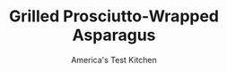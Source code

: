---
layout: ../../layouts/MarkdownPostLayout.astro
title: Grilled Prosciutto-Wrapped Asparagus
author: America's Test Kitchen
pubDate: 2023-03-15
description: "How do you improve on grilled asparagus? Dress it in a salty, savory prosciutto jacket."
image_url: https://res.cloudinary.com/hksqkdlah/image/upload/ar_1:1,c_fill,dpr_2.0,f_auto,fl_lossy.progressive.strip_profile,g_faces:auto,q_auto:low,w_344/41107-sfs-grilled-asparagus-6
tags: ["Main Courses","Vegetables"]
calories: 516
protein: 9
carbohydrates: 2
fats: 
fiber: 1
ingredients: ["16 (1/2-inch-thick), asparagus spears, trimmed","8 thin slices, prosciutto (4 ounces)","2 tablespoons, extra-virgin olive oil",", pepper",", Lemon wedges"]
serves: 4
time: "50 minutes"
instructions: ["Working with 2 asparagus spears at a time, tightly wrap 1 slice prosciutto around middle of spears to create bundle. (If prosciutto rips, slightly overlap ripped pieces and press with your fingers to stick it back together.) Brush bundles on both sides with oil and season with pepper.","FOR A CHARCOAL GRILL: Open bottom vent completely. Light large chimney starter filled with charcoal briquettes (6 quarts). When top coals are partially covered with ash, pour evenly over grill. Set cooking grate in place, cover, and open lid vent completely. Heat grill until hot, about 5 minutes.","FOR A GAS GRILL: Turn all burners to high, cover, and heat grill until hot, about 15 minutes. Turn all burners to medium.","Clean and oil cooking grate. Grill asparagus bundles (covered if using gas) until prosciutto is spotty brown and paring knife slips easily in and out of asparagus, 6 to 8 minutes, flipping bundles halfway through cooking. Transfer asparagus bundles to platter. Serve warm or at room temperature with lemon wedges."]
nutrition: ["280 mg Potassium","124 mg Phosphorus","20 mg Calcium","1 mg Iron","16 mg Magnesium","765 mg Sodium","1 mg Zinc","9 g Fat","1 mg Niacin (B3)","6 g Monounsaturated","1 g Polyunsaturated","4 mg Vitamin C","19 mg Cholesterol","1 g Saturated","1 g Fiber","34 µg Folate (food)","1 g Sugars","31 µg Vitamin K","77 g Water","2 g Carbs","34 µg Folate equivalent (total)","9 g Protein","1 mg Vitamin E","24 µg Vitamin A","129 kcal Energy","516 calories"]
notes: "For the best results, look for spears that are bright green in color and firm to the touch, with tightly closed tips. If you are using asparagus spears that are thicker than ½ inch in diameter, you may have to increase the grilling time. Do not use asparagus that is thinner than ½ inch in diameter. This recipe can easily be doubled."
---